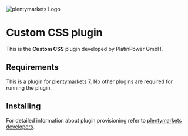 ![plentymarkets Logo](https://www.platinpower.com/wp-content/uploads/logo.png)

# Custom CSS plugin

This is the **Custom CSS** plugin developed by PlatinPower GmbH.

## Requirements

This is a plugin for [plentymarkets 7](https://www.plentymarkets.com). No other plugins are required for running the plugin.

## Installing

For detailed information about plugin provisioning refer to [plentymarkets developers](https://developers.plentymarkets.com/dev-doc/basics#plugin-provisioning).
